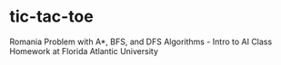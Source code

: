 # tic-tac-toe
Romania Problem with A*, BFS, and DFS Algorithms - Intro to AI Class Homework at Florida Atlantic University
